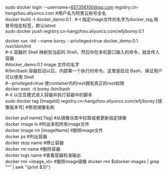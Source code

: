 sudo docker login --username=657356100@qq.com registry.cn-hangzhou.aliyuncs.com      #用户名为阿里云账号全名  
docker build -t docker_demo:0.1 .                    #-t 指定image文件的名字为docker_tag,用冒号指定标签，默认latest  
sudo docker push registry.cn-hangzhou.aliyuncs.com/wfj/borey:0.1  

docker run -itd --name borey --privileged=true docker_demo:0.1 /usr/sbin/init  
#-it 容器的 Shell 映射到当前的 Shell，然后你在本机窗口输入的命令，就会传入容器  
#docker_demo:0.1 image 文件的名字  
#/bin/bash 容器启动以后，内部第一个执行的命令。这里是启动 Bash，保证用户可以使用 Shell  
#--privileged=true 使container内的root拥有真正的root权限  
docker exec -it borey /bin/bash   
#-it 以交互模式进入容器并执行容器中的脚本  
sudo docker tag [ImageId] registry.cn-hangzhou.aliyuncs.com/wfj/borey:[镜像版本号]  #修改镜像名称  



docker pull name[:Tag]            #从镜像仓库中拉取或者更新指定镜像  
docker image ls                   #列出本机所有image文件  
docker image rm [imageName]       #删除image文件  
docker ps              	          #列出容器  
docker stop name  	          #停止容器  
docker rm name          	  #删除容器  
docker logs name		  #查看容器标准输出  
docker rmi <image_id>             #删除image镜像         docker rmi $(docker images | grep "^<none>" | awk "{print $3}")  
